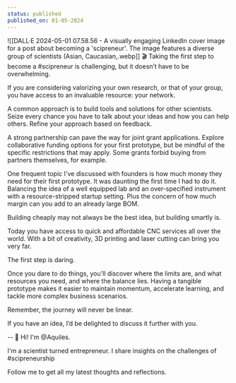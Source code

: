 ```yaml
---
status: published
published_on: 01-05-2024
---
```

![[DALL·E 2024-05-01 07.58.56 - A visually engaging LinkedIn cover image for a post about becoming a 'scipreneur'. The image features a diverse group of scientists (Asian, Caucasian,.webp]]
🎬 Taking the first step to become a #scipreneur is challenging, but it doesn’t have to be overwhelming.

If you are considering valorizing your own research, or that of your group, you have access to an invaluable resource: your network. 

A common approach is to build tools and solutions for other scientists. Seize every chance you have to talk about your ideas and how you can help others. Refine your approach based on feedback. 

A strong partnership can pave the way for joint grant applications. Explore collaborative funding options for your first prototype, but be mindful of the specific restrictions that may apply. Some grants forbid buying from partners themselves, for example. 

One frequent topic I've discussed with founders is how much money they need for their first prototype. It was daunting the first time I had to do it. Balancing the idea of a well equipped lab and an over-specified instrument with a resource-stripped startup setting. Plus the concern of how much margin can you add to an already large BOM. 

Building cheaply may not always be the best idea, but building smartly is. 

Today you have access to quick and affordable CNC services all over the world. With a bit of creativity, 3D printing and laser cutting can bring you very far. 

The first step is daring. 

Once you dare to do things, you'll discover where the limits are, and what resources you need, and where the balance lies. Having a tangible prototype makes it easier to maintain momentum, accelerate learning, and tackle more complex business scenarios. 

Remember, the journey will never be linear.

If you have an idea, I’d be delighted to discuss it further with you.

--
👋 Hi! I'm @Aquiles. 

I'm a scientist turned entrepreneur. 
I share insights on the challenges of #scipreneurship 

Follow me to get all my latest thoughts and reflections. 
